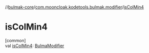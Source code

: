 //[bulmak-core](../../index.md)/[com.mooncloak.kodetools.bulmak.modifier](index.md)/[isColMin4](is-col-min4.md)

# isColMin4

[common]\
val [isColMin4](is-col-min4.md): [BulmaModifier](-bulma-modifier/index.md)
